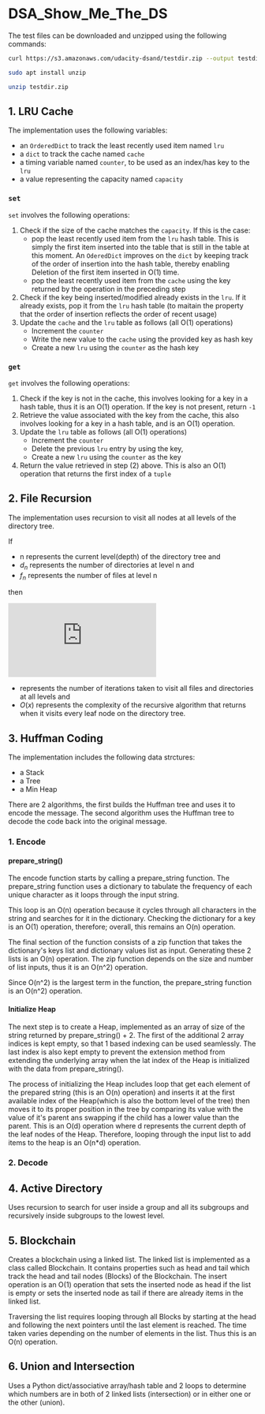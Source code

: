 # DSA_Show_Me_The_DS

The test files can be downloaded and unzipped using the following commands:

```bash
curl https://s3.amazonaws.com/udacity-dsand/testdir.zip --output testdir.zip
```
```bash
sudo apt install unzip
```
```bash
unzip testdir.zip
```
## 1. LRU Cache

The implementation uses the following variables:
- an `OrderedDict` to track the least recently used item named `lru`
- a `dict` to track the cache named `cache`
- a timing variable named `counter`, to be used as an index/has key to the `lru`
- a value representing the capacity named `capacity`

### `set`
`set` involves the following operations:
1. Check if the size of the cache matches the `capacity`. If this is the case:
    - pop the least recently used item from the `lru` hash table. This is simply the first item inserted into the table that is still in the table at this moment. An `OderedDict` improves on the `dict` by keeping track of the order of insertion into the hash table, thereby enabling Deletion of the first item inserted in O(1) time.
    - pop the least recently used item from the `cache` using the key returned by the operation in the preceding step
2. Check if the key being inserted/modified already exists in the `lru`. If it already exists, pop it from the `lru` hash table (to maitain the property that the order of insertion reflects the order of recent usage)
3. Update the `cache` and the `lru` table as follows (all O(1) operations)
    - Increment the `counter`
    - Write the new value to the `cache` using the provided key as hash key
    - Create a new `lru` using the `counter` as the hash key

### `get`
`get` involves the following operations:
1. Check if the key is not in the cache, this involves looking for a key in a hash table, thus it is an O(1) operation. If the key is not present, return `-1`
2. Retrieve the value associated with the key from the cache, this also involves looking for a key in a hash table, and is an O(1) operation.
3. Update the `lru` table as follows (all O(1) operations)
    - Increment the `counter`
    - Delete the previous `lru` entry by using the key, 
    - Create a new `lru` using the `counter` as the key
4. Return the value retrieved in step (2) above. This is also an O(1) operation that returns the first index of a `tuple`


## 2. File Recursion

The implementation uses recursion to visit all nodes at all levels of the directory tree.

If 
- n represents the current level(depth) of the directory tree and
- $d_n$ represents the number of directories at level n and
- $f_n$ represents the number of files at level n

then

[//]: # "$x = \sum_{n=1}^{l}(d_n + f_n)$"

![](https://latex.codecogs.com/svg.latex?x%20%3D%20%5Csum_%7Bn%3D1%7D%5E%7Bl%7D%28d_n%20%2B%20f_n%29)

- represents the number of iterations taken to visit all files and directories at all levels and
- $O(x)$ represents the complexity of the recursive algorithm that returns when it visits every leaf node on the directory tree.

## 3. Huffman Coding
The implementation includes the following data strctures:
- a Stack
- a Tree
- a Min Heap

There are 2 algorithms, the first builds the Huffman tree and uses it to encode the message. The second algorithm uses the Huffman tree to decode the code back into the original message.

### 1. Encode
#### prepare_string()
The encode function starts by calling a prepare_string function. The prepare_string function uses a dictionary to tabulate the frequency of each unique character as it loops through the input string.

This loop is an O(n) operation because it cycles through all characters in the string and searches for it in the dictionary. Checking the dictionary for a key is an O(1) operation, therefore; overall, this remains an O(n) operation.

The final section of the function consists of a zip function that takes the dictionary's keys list and dictionary values list as input. Generating these 2 lists is an O(n) operation. The zip function depends on the size and number of list inputs, thus it is an O(n^2) operation. 

Since O(n^2) is the largest term in the function, the prepare_string function is an O(n^2) operation.
 
#### Initialize Heap
The next step is to create a Heap, implemented as an array of size of the string returned by prepare_string() + 2. The first of the additional 2 array indices is kept empty, so that 1 based indexing can be used seamlessly. The last index is also kept empty to prevent the extension method from extending the underlying array when the lat index of the Heap is initialized with the data from prepare_string().

The process of initializing the Heap includes loop that get each element of the prepared string (this is an O(n) operation) and inserts it at the first available index of the Heap(which is also the bottom level of the tree) then moves it to its proper position in the tree by comparing its value with the value of it's parent ans swapping if the child has a lower value than the parent. This is an O(d) operation where d represents the current depth of the leaf nodes of the Heap. Therefore, looping through the input list to add items to the heap is an O(n*d) operation.
### 2. Decode

## 4. Active Directory
Uses recursion to search for user inside a group and all its subgroups and recursively inside subgroups to the lowest level. 
## 5. Blockchain
Creates a blockchain using a linked list.
The linked list is implemented as a class called Blockchain. It contains properties such as head and tail which track the head and tail nodes (Blocks) of the Blockchain.
The insert operation is an O(1) operation that sets the inserted node as head if the list is empty or sets the inserted node as tail if there are already items in the linked list.

Traversing the list requires looping through all Blocks by starting at the head and following the next pointers until the last element is reached. The time taken varies depending on the number of elements in the list. Thus this is an O(n) operation.

## 6. Union and Intersection
Uses a Python dict/associative array/hash table and 2 loops to determine which numbers are in both of 2 linked lists (intersection) or in either one or the other (union).  
